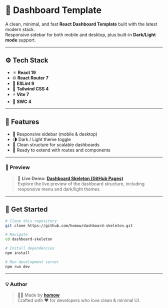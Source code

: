 # 🧩 Dashboard Template

A clean, minimal, and fast **React Dashboard Template** built with the latest modern stack.  
Responsive sidebar for both mobile and desktop, plus built-in **Dark/Light mode** support.

---

## ⚙️ Tech Stack

- ⚛️ **React 19**
- 🌐 **React Router 7**
- 🧹 **ESLint 9**
- 🎨 **Tailwind CSS 4**
- ⚡ **Vite 7**
- 🦀 **SWC 4**

---

## 🚀 Features

- 📱 Responsive sidebar (mobile & desktop)
- 🌗 Dark / Light theme toggle
- 🧠 Clean structure for scalable dashboards
- 🧩 Ready to extend with routes and components

---

### 🔗 Preview

> 🚀 **Live Demo:** [**Dashboard Skeleton (GitHub Pages)**](https://homow.github.io/dashboard-skeleton)  
> Explore the live preview of the dashboard structure, including responsive menu and dark/light themes.


---

## 🧭 Get Started

```bash
# Clone this repository
git clone https://github.com/homow/dashboard-skeleton.git

# Navigate
cd dashboard-skeleton

# Install dependencies
npm install

# Run development server
npm run dev
```
---

### 💡 Author

> 👨‍💻 Made by [**homow**](https://github.com/homow)  
> Crafted with ❤️ for developers who love clean & minimal UI.
